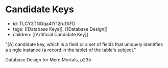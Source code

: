 # Candidate Keys
* id: TLCY3TNOqa4IY12ru1XFD
* tags: [[Database Keys]], [[Database Design]]
* children: [[Artificial Candidate Key]]

"[A] candidate key, which is a field or a set of fields that uniquely identifies a single instance (a record in the table) of the table's subject."

Database Design for Mere Mortals, p235